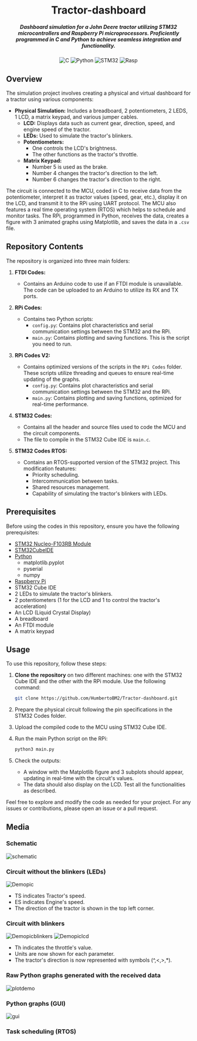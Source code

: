 <div align="center">

# Tractor-dashboard

##### Dashboard simulation for a John Deere tractor utilizing STM32 microcontrollers and Raspberry Pi microprocessors. Proficiently programmed in C and Python to achieve seamless integration and functionality. 

![C](https://img.shields.io/badge/c-%2300599C.svg?style=for-the-badge&logo=c&logoColor=white)
![Python](https://img.shields.io/badge/python-3670A0?style=for-the-badge&logo=python&logoColor=ffdd54)
![STM32](https://img.shields.io/badge/Nucleo_F103RB-blue?style=for-the-badge&logo=stmicroelectronics)
![Rasp](https://img.shields.io/badge/Raspberry%20Pi-gray?style=for-the-badge&logo=Raspberry%20Pi)

</div>

## Overview

The simulation project involves creating a physical and virtual dashboard for a tractor using various components:
- **Physical Simulation:** Includes a breadboard, 2 potentiometers, 2 LEDS, 1 LCD, a matrix keypad, and various jumper cables.
  - **LCD:** Displays data such as current gear, direction, speed, and engine speed of the tractor.
  - **LEDs:** Used to simulate the tractor's blinkers.
  - **Potentiometers:** 
    - One controls the LCD's brightness.
    - The other functions as the tractor's throttle.
  - **Matrix Keypad:** 
    - Number 5 is used as the brake.
    - Number 4 changes the tractor's direction to the left.
    - Number 6 changes the tractor's direction to the right.

The circuit is connected to the MCU, coded in C to receive data from the potentiometer, interpret it as tractor values (speed, gear, etc.), display it on the LCD, and transmit it to the RPi using UART protocol. The MCU also features a real time operating system (RTOS) which helps to schedule and monitor tasks. The RPi, programmed in Python, receives the data, creates a figure with 3 animated graphs using Matplotlib, and saves the data in a `.csv` file.

## Repository Contents

The repository is organized into three main folders:

1. **FTDI Codes:**
    - Contains an Arduino code to use if an FTDI module is unavailable. The code can be uploaded to an Arduino to utilize its RX and TX ports.

2. **RPi Codes:**
   - Contains two Python scripts:
     - `config.py`: Contains plot characteristics and serial communication settings between the STM32 and the RPi.
     - `main.py`: Contains plotting and saving functions. This is the script you need to run.
    
3. **RPi Codes V2:**
    - Contains optimized versions of the scripts in the `RPi Codes` folder. These scripts utilize threading and queues to ensure real-time updating of the graphs.
      - `config.py`: Contains plot characteristics and serial communication settings between the STM32 and the RPi.
      - `main.py`: Contains plotting and saving functions, optimized for real-time performance.

5. **STM32 Codes:**
     - Contains all the header and source files used to code the MCU and the circuit components.
     - The file to compile in the STM32 Cube IDE is `main.c`.
  
6. **STM32 Codes RTOS:**
    - Contains an RTOS-supported version of the STM32 project. This modification features:
      - Priority scheduling.
      - Intercommunication between tasks.
      - Shared resources management.
      - Capability of simulating the tractor's blinkers with LEDs.


## Prerequisites
Before using the codes in this repository, ensure you have the following prerequisites:
- [STM32 Nucleo-F103RB Module](https://www.st.com/en/evaluation-tools/nucleo-f103rb.html)
- [STM32CubeIDE](https://www.st.com/en/development-tools/stm32cubeide.html)
- [Python](https://www.python.org/downloads/)
  - matplotlib.pyplot
  - pyserial
  - numpy
- [Raspberry Pi](https://www.raspberrypi.com/products/)
- STM32 Cube IDE
- 2 LEDs to simulate the tractor's blinkers.
- 2 potentiometers (1 for the LCD and 1 to control the tractor's acceleration)
- An LCD (Liquid Crystal Display)
- A breadboard
- An FTDI module
- A matrix keypad

## Usage

To use this repository, follow these steps:

1. **Clone the repository** on two different machines: one with the STM32 Cube IDE and the other with the RPi module. Use the following command:
   ```bash
   git clone https://github.com/HumbertoBM2/Tractor-dashboard.git
   ```
2. Prepare the physical circuit following the pin specifications in the STM32 Codes folder.

3. Upload the compiled code to the MCU using STM32 Cube IDE.

4. Run the main Python script on the RPi:
   ```python
   python3 main.py
   ```
5. Check the outputs:
   - A window with the Matplotlib figure and 3 subplots should appear, updating in real-time with the circuit's values.
   - The data should also display on the LCD. Test all the functionalities as described.

Feel free to explore and modify the code as needed for your project. For any issues or contributions, please open an issue or a pull request.

## Media

### Schematic 

![schematic](schematic.jpg)

### Circuit without the blinkers (LEDs)

![Demopic](demopic.jpg)

- TS indicates Tractor's speed.
- ES indicates Engine's speed.
- The direction of the tractor is shown in the top left corner.

### Circuit with blinkers

![Demopicblinkers](circuitblinkers.jpg)
![Demopiclcd](lcd.jpg)

- Th indicates the throttle's value.
- Units are now shown for each parameter.
- The tractor's direction is now represented with symbols (^,<,>,*).

### Raw Python graphs generated with the received data 
![plotdemo](plotdemo.png)

### Python graphs (GUI)

![gui](gui.png)

### Task scheduling (RTOS)


